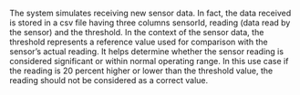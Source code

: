 The system simulates receiving new sensor data. In fact, the data received is stored in a csv file having
 three columns sensorId, reading (data read by the sensor) and the threshold. In the context of the sensor
 data, the threshold represents a reference value used for comparison with the sensor’s actual reading. It
 helps determine whether the sensor reading is considered significant or within normal operating range. In
 this use case if the reading is 20 percent higher or lower than the threshold value, the reading should not be
 considered as a correct value.
